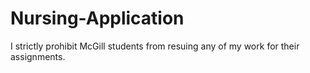 # Nursing-Application

I strictly prohibit McGill students from  resuing any of my work for their assignments.
